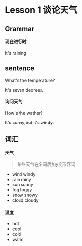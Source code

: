 # Lesson 1 谈论天气

## Grammar

#### 现在进行时

It's raining

## sentence

What's the temperature?

It's seven degrees.

#### 询问天气

How's  the wather?

It's sunny,but it's windy.

## 词汇

#### 天气

> 某些天气在名词后加y变形容词

- wind  	windy
- rain       rainy
- sun      sunny
- fog      foggy
- snow  snowy
- cloud  cloudy

#### 温度

- hot
- cool
- cold
- warm